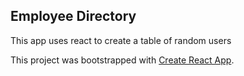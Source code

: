 ## Employee Directory
This app uses react to create a table of random users

This project was bootstrapped with [Create React App](https://github.com/facebook/create-react-app).


![]()